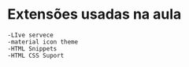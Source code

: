 # Extensões usadas na aula 
    -LIve servece
    -material icon theme
    -HTML Snippets
    -HTML CSS Suport
    
